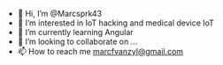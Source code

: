- 👋 Hi, I’m @Marcsprk43
- 👀 I’m interested in IoT hacking and medical device IoT
- 🌱 I’m currently learning Angular
- 💞️ I’m looking to collaborate on ...
- 📫 How to reach me marcfvanzyl@gmail.com

<!---
Marcsprk43/Marcsprk43 is a ✨ special ✨ repository because its `README.md` (this file) appears on your GitHub profile.
You can click the Preview link to take a look at your changes.
--->
